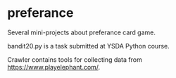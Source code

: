 # preferance
Several mini-projects about preferance card game.

bandit20.py is a task submitted at YSDA Python course.

Crawler contains tools for collecting data from https://www.playelephant.com/. 
